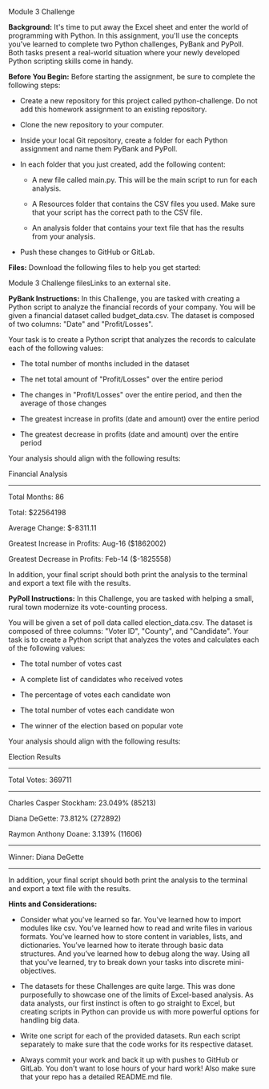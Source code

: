 Module 3 Challenge

**Background:**
It's time to put away the Excel sheet and enter the world of programming with Python. In this assignment, you'll use the concepts you've learned to complete two Python challenges, PyBank and PyPoll. Both tasks present a real-world situation where your newly developed Python scripting skills come in handy.

**Before You Begin:**
Before starting the assignment, be sure to complete the following steps:

  - Create a new repository for this project called python-challenge. Do not add this homework assignment to an existing repository.

  - Clone the new repository to your computer.

  - Inside your local Git repository, create a folder for each Python assignment and name them PyBank and PyPoll.

  - In each folder that you just created, add the following content:
  
      - A new file called main.py. This will be the main script to run for each analysis.

      - A Resources folder that contains the CSV files you used. Make sure that your script has the correct path to the CSV file.

      - An analysis folder that contains your text file that has the results from your analysis.

  - Push these changes to GitHub or GitLab.

**Files:**
Download the following files to help you get started:

Module 3 Challenge filesLinks to an external site.

**PyBank Instructions:**
In this Challenge, you are tasked with creating a Python script to analyze the financial records of your company. You will be given a financial dataset called budget_data.csv. The dataset is composed of two columns: "Date" and "Profit/Losses".

Your task is to create a Python script that analyzes the records to calculate each of the following values:

  - The total number of months included in the dataset

  - The net total amount of "Profit/Losses" over the entire period

  - The changes in "Profit/Losses" over the entire period, and then the average of those changes

  - The greatest increase in profits (date and amount) over the entire period

  - The greatest decrease in profits (date and amount) over the entire period

Your analysis should align with the following results:

Financial Analysis

----------------------------

Total Months: 86

Total: $22564198

Average Change: $-8311.11

Greatest Increase in Profits: Aug-16 ($1862002)

Greatest Decrease in Profits: Feb-14 ($-1825558)

In addition, your final script should both print the analysis to the terminal and export a text file with the results.

**PyPoll Instructions:**
In this Challenge, you are tasked with helping a small, rural town modernize its vote-counting process.

You will be given a set of poll data called election_data.csv. The dataset is composed of three columns: "Voter ID", "County", and "Candidate". Your task is to create a Python script that analyzes the votes and calculates each of the following values:

  - The total number of votes cast

  - A complete list of candidates who received votes

  - The percentage of votes each candidate won

  - The total number of votes each candidate won

  - The winner of the election based on popular vote

Your analysis should align with the following results:

Election Results

-------------------------

Total Votes: 369711

-------------------------

Charles Casper Stockham: 23.049% (85213)

Diana DeGette: 73.812% (272892)

Raymon Anthony Doane: 3.139% (11606)

-------------------------

Winner: Diana DeGette

-------------------------

In addition, your final script should both print the analysis to the terminal and export a text file with the results.

**Hints and Considerations:**
  - Consider what you've learned so far. You've learned how to import modules like csv. You’ve learned how to read and write files in various formats. You’ve learned how to store content in variables, lists, and dictionaries. You’ve learned how to iterate through basic data structures. And you’ve learned how to debug along the way. Using all that you've learned, try to break down your tasks into discrete mini-objectives.

  - The datasets for these Challenges are quite large. This was done purposefully to showcase one of the limits of Excel-based analysis. As data analysts, our first instinct is often to go straight to Excel, but creating scripts in Python can provide us with more powerful options for handling big data.

  - Write one script for each of the provided datasets. Run each script separately to make sure that the code works for its respective dataset.

  - Always commit your work and back it up with pushes to GitHub or GitLab. You don't want to lose hours of your hard work! Also make sure that your repo has a detailed README.md file.
